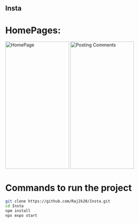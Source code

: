 ## Insta
# HomePages:
<img src="https://github-production-user-asset-6210df.s3.amazonaws.com/84967860/243219100-31b30361-5915-4b1c-8d13-d82781a301ab.png" width="200" height = "400" title="HomePage">

<img src="https://github-production-user-asset-6210df.s3.amazonaws.com/84967860/243219110-63abd7a0-f642-4393-ace6-1a9772edcfdf.png" width="200" height = "400" title="Posting Comments" >

# Commands to run the project

```bash
git clone https://github.com/Raj2k20/Insta.git
cd Insta
npm install
npx expo start
```
